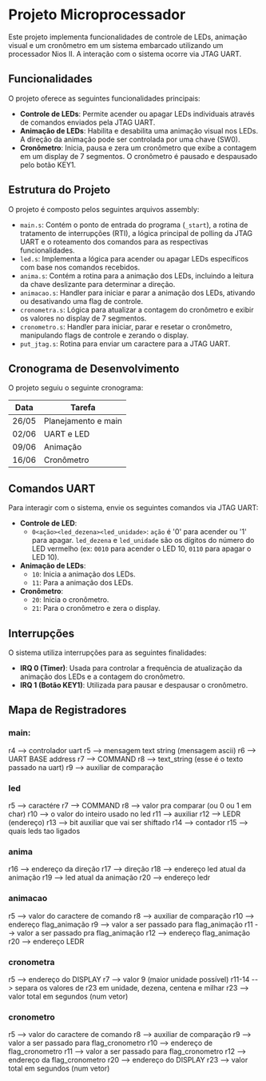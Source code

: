# Projeto Microprocessador

Este projeto implementa funcionalidades de controle de LEDs, animação visual e um cronômetro em um sistema embarcado utilizando um processador Nios II. A interação com o sistema ocorre via JTAG UART.

## Funcionalidades

O projeto oferece as seguintes funcionalidades principais:

* **Controle de LEDs**: Permite acender ou apagar LEDs individuais através de comandos enviados pela JTAG UART.
* **Animação de LEDs**: Habilita e desabilita uma animação visual nos LEDs. A direção da animação pode ser controlada por uma chave (SW0).
* **Cronômetro**: Inicia, pausa e zera um cronômetro que exibe a contagem em um display de 7 segmentos. O cronômetro é pausado e despausado pelo botão KEY1.

## Estrutura do Projeto

O projeto é composto pelos seguintes arquivos assembly:

* `main.s`: Contém o ponto de entrada do programa (`_start`), a rotina de tratamento de interrupções (RTI), a lógica principal de polling da JTAG UART e o roteamento dos comandos para as respectivas funcionalidades.
* `led.s`: Implementa a lógica para acender ou apagar LEDs específicos com base nos comandos recebidos.
* `anima.s`: Contém a rotina para a animação dos LEDs, incluindo a leitura da chave deslizante para determinar a direção.
* `animacao.s`: Handler para iniciar e parar a animação dos LEDs, ativando ou desativando uma flag de controle.
* `cronometra.s`: Lógica para atualizar a contagem do cronômetro e exibir os valores no display de 7 segmentos.
* `cronometro.s`: Handler para iniciar, parar e resetar o cronômetro, manipulando flags de controle e zerando o display.
* `put_jtag.s`: Rotina para enviar um caractere para a JTAG UART.

## Cronograma de Desenvolvimento

O projeto seguiu o seguinte cronograma:

| Data | Tarefa|
|-------|-------|
| 26/05 | Planejamento e main|
| 02/06 | UART e LED |
| 09/06 | Animação |
| 16/06 | Cronômetro |

## Comandos UART

Para interagir com o sistema, envie os seguintes comandos via JTAG UART:

* **Controle de LED**:
    * `0<ação><led_dezena><led_unidade>`: `ação` é '0' para acender ou '1' para apagar. `led_dezena` e `led_unidade` são os dígitos do número do LED vermelho (ex: `0010` para acender o LED 10, `0110` para apagar o LED 10).
* **Animação de LEDs**:
    * `10`: Inicia a animação dos LEDs.
    * `11`: Para a animação dos LEDs.
* **Cronômetro**:
    * `20`: Inicia o cronômetro.
    * `21`: Para o cronômetro e zera o display.

## Interrupções

O sistema utiliza interrupções para as seguintes finalidades:

* **IRQ 0 (Timer)**: Usada para controlar a frequência de atualização da animação dos LEDs e a contagem do cronômetro.
* **IRQ 1 (Botão KEY1)**: Utilizada para pausar e despausar o cronômetro.

## Mapa de Registradores
### main:
r4 --> controlador uart
r5 --> mensagem text string (mensagem ascii)
r6 --> UART BASE address
r7 --> COMMAND
r8 --> text_string (esse é o texto passado na uart)
r9 --> auxiliar de comparação

### led
r5 --> caractére
r7 --> COMMAND
r8 --> valor pra comparar (ou 0 ou 1 em char)
r10 --> o valor do inteiro usado no led
r11 --> auxiliar 
r12 --> LEDR (endereço)
r13 --> bit auxiliar que vai ser shiftado
r14 --> contador
r15 --> quais leds tao ligados

### anima
r16 --> endereço da direção
r17 --> direção
r18 --> endereço led atual da animação
r19 --> led atual da animação
r20 --> endereço ledr

### animacao
r5 --> valor do caractere de comando
r8 --> auxiliar de comparação
r10 --> endereço flag_animação
r9 --> valor a ser passado para flag_animação
r11 --> valor a ser passado pra flag_animação
r12 --> endereço flag_animação
r20 --> endereço LEDR

### cronometra
r5 --> endereço do DISPLAY
r7 --> valor 9 (maior unidade possível)
r11-14 --> separa os valores de r23 em unidade, dezena, centena e milhar
r23 --> valor total em segundos (num vetor)

### cronometro
r5 --> valor do caractere de comando
r8 --> auxiliar de comparação
r9 --> valor a ser passado para flag_cronometro
r10 --> endereço de flag_cronometro
r11 --> valor a ser passado para flag_cronometro
r12 --> endereço da flag_cronometro
r20 --> endereço do DISPLAY
r23 --> valor total em segundos (num vetor)
